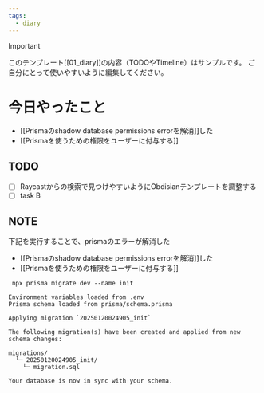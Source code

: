 ```yaml
---
tags:
  - diary
---
```

> [!IMPORTANT]
> このテンプレート[[01_diary]]の内容（TODOやTimeline）はサンプルです。
> ご自分にとって使いやすいように編集してください。

# 今日やったこと
- [[Prismaのshadow database permissions errorを解消]]した
- [[Prismaを使うための権限をユーザーに付与する]]
## TODO
- [ ] Raycastからの検索で見つけやすいようにObdisianテンプレートを調整する
- [ ] task B

## NOTE
下記を実行することで、prismaのエラーが解消した
- [[Prismaのshadow database permissions errorを解消]]した
- [[Prismaを使うための権限をユーザーに付与する]]

```
 npx prisma migrate dev --name init
 
Environment variables loaded from .env
Prisma schema loaded from prisma/schema.prisma

Applying migration `20250120024905_init`

The following migration(s) have been created and applied from new schema changes:

migrations/
  └─ 20250120024905_init/
    └─ migration.sql

Your database is now in sync with your schema.
```